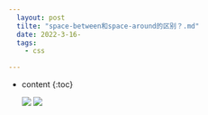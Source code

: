 ```yaml
---
  layout: post
  tilte: "space-between和space-around的区别？.md"
  date: 2022-3-16-
  tags: 
    - css

---
```



* content
{:toc}


  ![](https://upload-images.jianshu.io/upload_images/15312191-5bec8d6dbbba5744.png?imageMogr2/auto-orient/strip%7CimageView2/2/w/1240)
![](https://upload-images.jianshu.io/upload_images/15312191-5fc3f26913c82050.png?imageMogr2/auto-orient/strip%7CimageView2/2/w/1240)
